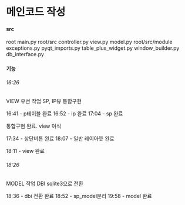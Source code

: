 # 메인코드 작성


#### src
root
    main.py
root/src
    controller.py
    view.py
    model.py
root/src/module
    exceptions.py
    pyqt_imports.py
    table_plus_widget.py
    window_builder.py
    db_interface.py

#### 기능


###### 16:26
VIEW 우선 작업
SP, IP뷰 통합구현

16:41 - p테이블 완료
16:52 - ip 완료
17:04 - sp 완료

통합구현 완료. 
view 이식 

17:34 - 상단버튼 완료
18:07 - 일반 레이아웃 완료

18:11 - view 완료

###### 18:26
MODEL 작업
DBI sqlite3으로 전환

18:36 - dbi 전환 완료
18:52 - sp_model분리
19:58 - model 완료